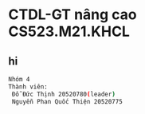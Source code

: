 # CTDL-GT nâng cao CS523.M21.KHCL
## hi

```sh
Nhóm 4
Thành viên:
 Đỗ Đức Thịnh 20520780(leader)
 Nguyễn Phan Quốc Thiện 20520775
```

